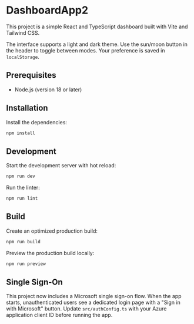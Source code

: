 # DashboardApp2

This project is a simple React and TypeScript dashboard built with Vite and Tailwind CSS.

The interface supports a light and dark theme. Use the sun/moon button in the header to toggle between modes. Your preference is saved in `localStorage`.

## Prerequisites

- Node.js (version 18 or later)

## Installation

Install the dependencies:

```bash
npm install
```

## Development

Start the development server with hot reload:

```bash
npm run dev
```

Run the linter:

```bash
npm run lint
```

## Build

Create an optimized production build:

```bash
npm run build
```

Preview the production build locally:

```bash
npm run preview
```

## Single Sign-On

This project now includes a Microsoft single sign-on flow. When the app starts,
unauthenticated users see a dedicated login page with a "Sign in with Microsoft"
button. Update `src/authConfig.ts` with your Azure application client ID before
running the app.
